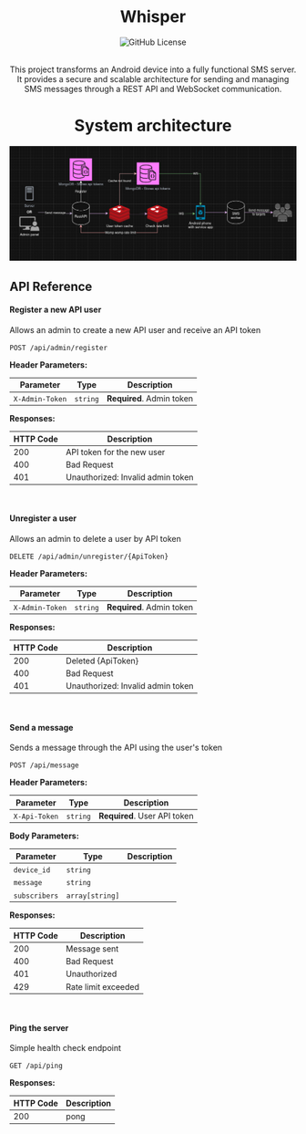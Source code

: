 <h1 align="center" style="display: flex; align-items: center; justify-content: center;">
   Whisper 
</h1>

<div align="center">
    <img alt="GitHub License" src="https://img.shields.io/github/license/IdanKoblik/whisper">
</div>

<br>

<p align="center">
   This project transforms an Android device into a fully functional SMS server.
   It provides a secure and scalable architecture for sending and managing SMS messages through a REST API and WebSocket communication.
</p>

<h1 align="center" style="display: flex; align-items: center; justify-content: center;">
   System architecture
</h1>

![SystemDesign](assets/arch.png)

## API Reference

#### Register a new API user

Allows an admin to create a new API user and receive an API token

```http
POST /api/admin/register
```


**Header Parameters:**

| Parameter       | Type     | Description               |
| --------------- | -------- | ------------------------- |
| `X-Admin-Token` | `string` | **Required**. Admin token |

**Responses:**

| HTTP Code | Description                       |
| --------- | --------------------------------- |
| 200       | API token for the new user        |
| 400       | Bad Request                       |
| 401       | Unauthorized: Invalid admin token |
<br>

#### Unregister a user

Allows an admin to delete a user by API token

```http
DELETE /api/admin/unregister/{ApiToken}
```


**Header Parameters:**

| Parameter       | Type     | Description               |
| --------------- | -------- | ------------------------- |
| `X-Admin-Token` | `string` | **Required**. Admin token |

**Responses:**

| HTTP Code | Description                       |
| --------- | --------------------------------- |
| 200       | Deleted {ApiToken}                |
| 400       | Bad Request                       |
| 401       | Unauthorized: Invalid admin token |
<br>

#### Send a message

Sends a message through the API using the user's token

```http
POST /api/message
```


**Header Parameters:**

| Parameter     | Type     | Description                  |
| ------------- | -------- | ---------------------------- |
| `X-Api-Token` | `string` | **Required**. User API token |

**Body Parameters:**

| Parameter     | Type            | Description |
| ------------- | --------------- | ----------- |
| `device_id`   | `string`        |             |
| `message`     | `string`        |             |
| `subscribers` | `array[string]` |             |

**Responses:**

| HTTP Code | Description         |
| --------- | ------------------- |
| 200       | Message sent        |
| 400       | Bad Request         |
| 401       | Unauthorized        |
| 429       | Rate limit exceeded |
<br>

#### Ping the server

Simple health check endpoint

```http
GET /api/ping
```


**Responses:**

| HTTP Code | Description |
| --------- | ----------- |
| 200       | pong        |
<br>
